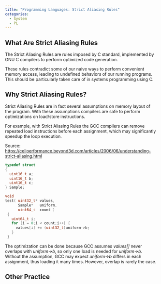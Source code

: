 ```yaml
---
title: "Programming Languages: Strict Aliasing Rules"
categories:
  - System
  - PL
---
```


## What Are Strict Aliasing Rules

The Strict Aliasing Rules are rules imposed by C standard, implemented by GNU C compilers to perform optimized code generation.

These rules contradict some of our naive ways to perform convenient memory access, leading to undefined behaviors of our running programs. This should be particularly taken care of in systems programming using C.

## Why Strict Aliasing Rules?

Strict Aliasing Rules are in fact several assumptions on memory layout of the program. With these assumptions compilers are safe to perform optimizations on load/store instructions.

For example, with Strict Aliasing Rules the GCC compilers can remove repeated load instructions before each assignment, which may significantly speedup the loop execution. 

Source: https://cellperformance.beyond3d.com/articles/2006/06/understanding-strict-aliasing.html

```c
typedef struct
{
  uint16_t a;
  uint16_t b;
  uint16_t c;
} Sample;

void
test( uint32_t* values,
      Sample*   uniform,
      uint64_t  count )
 {
   uint64_t i;
   for (i = 0;i < count;i++) {
     values[i] += (uint32_t)uniform->b;
   }
 }
```

The optimization can be done because GCC assumes *values[]* never overlaps with *uniform->b*, so only one load is needed for *uniform->b*. Without the assumption, GCC may expect *uniform->b* differs in each assignment, thus loading it many times. However, overlap is rarely the case.

## Other Practice